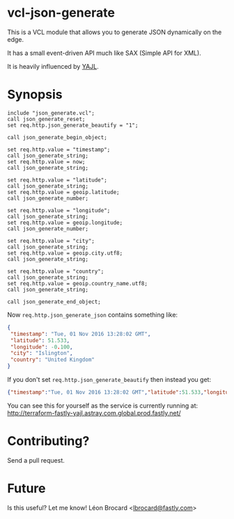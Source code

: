 # vcl-json-generate

This is a VCL module that allows you to generate JSON dynamically on the
edge.

It has a small event-driven API much like SAX (Simple API for XML).

It is heavily influenced by [YAJL](http://lloyd.github.io/yajl/).

# Synopsis

```vcl
include "json_generate.vcl";
call json_generate_reset;
set req.http.json_generate_beautify = "1";

call json_generate_begin_object;

set req.http.value = "timestamp";
call json_generate_string;
set req.http.value = now;
call json_generate_string;

set req.http.value = "latitude";
call json_generate_string;
set req.http.value = geoip.latitude;
call json_generate_number;

set req.http.value = "longitude";
call json_generate_string;
set req.http.value = geoip.longitude;
call json_generate_number;

set req.http.value = "city";
call json_generate_string;
set req.http.value = geoip.city.utf8;
call json_generate_string;

set req.http.value = "country";
call json_generate_string;
set req.http.value = geoip.country_name.utf8;
call json_generate_string;

call json_generate_end_object;
```

Now `req.http.json_generate_json` contains something like:

```JSON
{
 "timestamp": "Tue, 01 Nov 2016 13:28:02 GMT",
 "latitude": 51.533,
 "longitude": -0.100,
 "city": "Islington",
 "country": "United Kingdom"
}
```

If you don't set `req.http.json_generate_beautify` then instead you get:

```JSON
{"timestamp":"Tue, 01 Nov 2016 13:28:02 GMT","latitude":51.533,"longitude":-0.100,"city":"Islington","country":"United Kingdom"}
```

You can see this for yourself as the service is currently running at:
http://terraform-fastly-yajl.astray.com.global.prod.fastly.net/

# Contributing?

Send a pull request.

# Future

Is this useful? Let me know! Léon Brocard <<lbrocard@fastly.com>>
